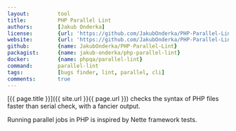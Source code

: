 ```yaml
---
layout:         tool
title:          PHP Parallel Lint
authors:        [Jakub Onderka]
license:        {url: 'https://github.com/JakubOnderka/PHP-Parallel-Lint/blob/master/LICENSE', label: 'BSD 2-clause "Simplified" License'}
website:        {url: 'https://github.com/JakubOnderka/PHP-Parallel-Lint'}
github:         {name: JakubOnderka/PHP-Parallel-Lint}
packagist:      {name: jakub-onderka/php-parallel-lint}               
docker:         {name: phpqa/parallel-lint}     
command:        parallel-lint
tags:           [bugs finder, lint, parallel, cli]
comments:       true
---
```


[{{ page.title }}]({{ site.url }}{{ page.url }}) checks the syntax of PHP files faster than serial check, with a fancier output.

<!--more--> 

Running parallel jobs in PHP is inspired by Nette framework tests.

